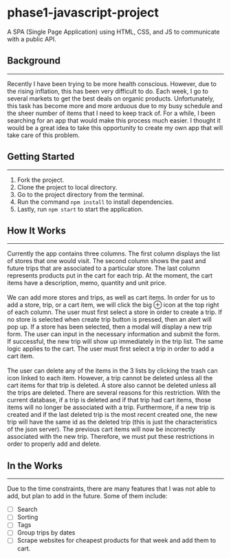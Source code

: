 # phase1-javascript-project

A SPA (Single Page Application) using HTML, CSS, and JS to communicate with a public API.

## Background

---

Recently I have been trying to be more health conscious. However, due to the rising inflation, this has been very difficult to do. Each week, I go to several markets to get the best deals on organic products. Unfortunately, this task has become more and more arduous due to my busy schedule and the sheer number of items that I need to keep track of. For a while, I been searching for an app that would make this process much easier. I thought it would be a great idea to take this opportunity to create my own app that will take care of this problem.

## Getting Started

---

1. Fork the project.
2. Clone the project to local directory.
3. Go to the project directory from the terminal.
4. Run the command `npm install` to install dependencies.
5. Lastly, run `npm start` to start the application.

## How It Works

---

Currently the app contains three columns. The first column displays the list of stores that one would visit. The second column shows the past and future trips that are associated to a particular store. The last column represents products put in the cart for each trip. At the moment, the cart items have a description, memo, quantity and unit price. <br><br>
We can add more stores and trips, as well as cart items. In order for us to add a store, trip, or a cart item, we will click the big ⊕ icon at the top right of each column. The user must first select a store in order to create a trip. If no store is selected when create trip button is pressed, then an alert will pop up. If a store has been selected, then a modal will display a new trip form. The user can input in the necessary information and submit the form. If successful, the new trip will show up immediately in the trip list. The same logic applies to the cart. The user must first select a trip in order to add a cart item.<br><br>
The user can delete any of the items in the 3 lists by clicking the trash can icon linked to each item. However, a trip cannot be deleted unless all the cart items for that trip is deleted. A store also cannot be deleted unless all the trips are deleted. There are several reasons for this restriction. With the current database, if a trip is deleted and if that trip had cart items, those items will no longer be associated with a trip. Furthermore, if a new trip is created and if the last deleted trip is the most recent created one, the new trip will have the same id as the deleted trip (this is just the characteristics of the json server). The previous cart items will now be incorrectly associated with the new trip. Therefore, we must put these restrictions in order to properly add and delete.

## In the Works

---

Due to the time constraints, there are many features that I was not able to add, but plan to add in the future. Some of them include:

- [ ] Search
- [ ] Sorting
- [ ] Tags
- [ ] Group trips by dates
- [ ] Scrape websites for cheapest products for that week and add them to cart.
